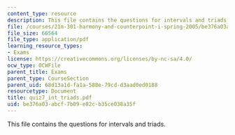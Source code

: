 ```yaml
---
content_type: resource
description: This file contains the questions for intervals and triads.
file: /courses/21m-301-harmony-and-counterpoint-i-spring-2005/be376a03abcf7b09e82cb35ce038a35f_quiz7_int_triads.pdf
file_size: 66564
file_type: application/pdf
learning_resource_types:
- Exams
license: https://creativecommons.org/licenses/by-nc-sa/4.0/
ocw_type: OCWFile
parent_title: Exams
parent_type: CourseSection
parent_uid: 68d13a1d-fa1a-588e-79cd-d3aad0ed0188
resourcetype: Document
title: quiz7_int_triads.pdf
uid: be376a03-abcf-7b09-e82c-b35ce038a35f
---
```

This file contains the questions for intervals and triads.